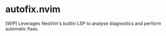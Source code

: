 # autofix.nvim
[WIP] Leverages NeoVim's builtin LSP to analyse diagnostics and perform automatic fixes.
